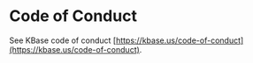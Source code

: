 # Code of Conduct

See KBase code of conduct [https://kbase.us/code-of-conduct](https://kbase.us/code-of-conduct).
